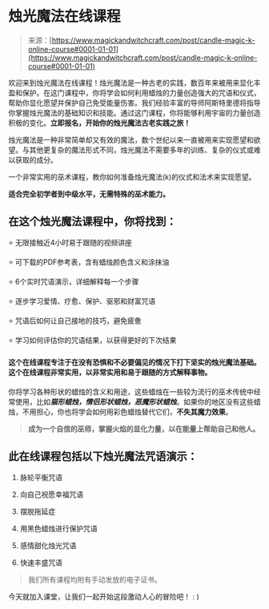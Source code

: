 <!--yml

category: 未分类

日期：2024-06-12 18:32:12

-->

# 烛光魔法在线课程

> 来源：[https://www.magickandwitchcraft.com/post/candle-magic-k-online-course#0001-01-01](https://www.magickandwitchcraft.com/post/candle-magic-k-online-course#0001-01-01)

欢迎来到烛光魔法在线课程！烛光魔法是一种古老的实践，数百年来被用来显化丰盈和保护。在这门课程中，你将学会如何利用蜡烛的力量创造强大的咒语和仪式，帮助你显化愿望并保护自己免受能量伤害。我们经验丰富的导师阿斯特里德将指导你掌握烛光魔法的基础知识和技能。通过这门课程，你将能够利用宇宙的力量创造积极的变化。**立即报名，开始你的烛光魔法古老实践之旅！**

烛光魔法是一种非常简单却又有效的魔法，数个世纪以来一直被用来实现愿望和欲望。与其他更复杂的魔法形式不同，烛光魔法不需要多年的训练、复杂的仪式或难以获取的成分。

一个非常实用的巫术课程，教你如何准备烛光魔法(k)的仪式和法术来实现愿望。

**适合完全初学者到中级水平，无需特殊的巫术能力。**

## 在这个烛光魔法课程中，你将找到：

⭐ 无限接触近4小时易于跟随的视频讲座

⭐ 可下载的PDF参考表，含有蜡烛颜色含义和涂抹油

⭐ 6个实时咒语演示，详细解释每一个步骤

⭐ 逐步学习爱情、疗愈、保护、驱邪和财富咒语

⭐ 咒语后如何让自己接地的技巧，避免疲惫

⭐ 学习如何评估你的咒语结果，以获得更好的下次结果

#### 这个在线课程专注于在没有恐惧和不必要偏见的情况下打下坚实的烛光魔法基础。这个在线课程非常实用，以非常实用和易于跟随的方式解释事物。

你将学习各种形状的蜡烛的含义和用途，这些蜡烛在一些较为流行的巫术传统中经常使用，比如***猫形蜡烛，情侣形状蜡烛，恶魔形状蜡烛***。如果你的地区没有这些蜡烛，不用担心，你也将学会如何用彩色蜡烛替代它们，**不失其魔力效果**。

> **成为一个自信的巫师，掌握火焰的显化力量，以在能量上帮助自己和他人。**

## 此在线课程包括以下烛光魔法咒语演示：

1.  脉轮平衡咒语

1.  向自己祝愿幸福咒语

1.  摆脱拖延症

1.  用黑色蜡烛进行保护咒语

1.  感情甜化烛光咒语

1.  快速丰盛咒语

> 我们所有课程均附有手动发放的电子证书。

今天就加入课堂，让我们一起开始这段激动人心的冒险吧！ : )
